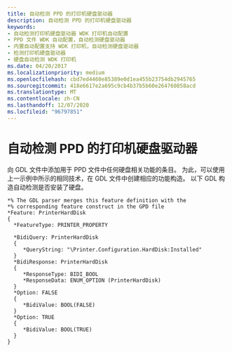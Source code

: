 ```yaml
---
title: 自动检测 PPD 的打印机硬盘驱动器
description: 自动检测 PPD 的打印机硬盘驱动器
keywords:
- 自动检测打印机硬盘驱动器 WDK 打印机自动配置
- PPD 文件 WDK 自动配置，自动检测硬盘驱动器
- 内置自动配置支持 WDK 打印机，自动检测硬盘驱动器
- 检测打印机硬盘驱动器
- 硬盘自动检测 WDK 打印机
ms.date: 04/20/2017
ms.localizationpriority: medium
ms.openlocfilehash: cbd7ed4460e85389e0d1ea455b23754db2945765
ms.sourcegitcommit: 418e6617e2a695c9cb4b37b5b60e264760858acd
ms.translationtype: MT
ms.contentlocale: zh-CN
ms.lasthandoff: 12/07/2020
ms.locfileid: "96797851"
---
```

# <a name="autodetect-the-printers-hard-drive-for-ppd"></a>自动检测 PPD 的打印机硬盘驱动器


向 GDL 文件中添加用于 PPD 文件中任何硬盘相关功能的条目。 为此，可以使用上一示例中所示的相同技术，在 GDL 文件中创建相应的功能构造。 以下 GDL 构造自动检测是否安装了硬盘。

```GDL
*% The GDL parser merges this feature definition with the 
*% corresponding feature construct in the GPD file
*Feature: PrinterHardDisk
{
  *FeatureType: PRINTER_PROPERTY

  *BidiQuery: PrinterHardDisk
  {
     *QueryString: "\Printer.Configuration.HardDisk:Installed"
  }
  *BidiResponse: PrinterHardDisk
  {
     *ResponseType: BIDI_BOOL
     *ResponseData: ENUM_OPTION (PrinterHardDisk)
  }
  *Option: FALSE
  {
     *BidiValue: BOOL(FALSE)
  }
  *Option: TRUE
  {
     *BidiValue: BOOL(TRUE)
  }
}
```

 

 




